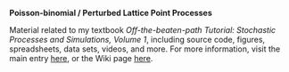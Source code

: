 <b>Poisson-binomial / Perturbed Lattice Point Processes</b>

Material related to my textbook <i>Off-the-beaten-path Tutorial: Stochastic Processes and Simulations, Volume 1</i>, including source code, figures, spreadsheets, data sets, videos, and more. For more information, visit the main entry <a href="https://github.com/VincentGranville/Point-Processes/blob/main/Book/README.md">here</a>, or the Wiki page <a href="https://github.com/VincentGranville/Point-Processes/wiki/Stochastic-Point-Processes-Textbook,-Volume-1">here</a>. 
